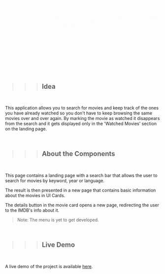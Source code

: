 ![Banner](/public/banner-gimme.gif)

</br>

> > > ## Idea

</br>

This application allows you to search for movies and keep track of the
ones you have already watched so you don't have to keep browsing the
same movies over and over again.
By marking the movie as watched it disappears from the search and it
gets displayed only in the 'Watched Movies' section on the landing
page.

</br>

> > > ## About the Components

</br>

This page contains a landing page with a search bar that allows the user to search for movies by keyword, year or language.

The result is then presented in a new page that contains basic information about the movies in UI Cards.

The details button in the movie card opens a new page, redirecting the user to the IMDB's info about it.

> Note: The menu is yet to get developed.

</br>

> > > ## Live Demo

</br>

A live demo of the project is available [here](http://gimme-smth-new.surge.sh/).
